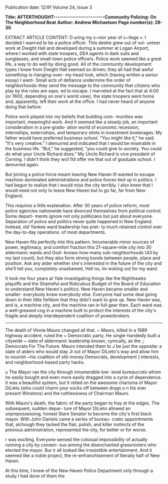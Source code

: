 Publication date: 12/91
Volume 24, Issue 3

**Title: AFTERTHOUGHT-------------------------Community Policing: On The Neighborhood Beat**
**Author: Andrew Michaelson**
**Page number(s): 28-30**

EXTRACT ARTICLE CONTENT:
D uring my s~nior year of c~llege •. I decided I wani:ed 
to be a poltce officer. Thts destre grew out of vol-
unteer work at Dwight Hall and developed during 
a summer at Logan Airport, where I worked with state 
troopers, DEA agents in dark suits and sunglasses, and 
small-town police officers. Police work seemed like a great 
life, a way to do well by doing good. All of the community 
development types I knew from Dwight Hall seemed so 
driven; they all had that awful something-is-hanging-over-
my-head look, which (having written a senior essay) I want-
Small acts of defiance undermine the 
order of neighborhoods-they send the 
message to the community that 
citizens who play by the rules are saps. 
ed to escape. I marveled at the fact that at 4:00 (or 1600, 
depending on one's world view), the state troopers went 
home and, apparently, left their work at the office. I had 
never heard of anyone doing that before. 

Police work played into my beliefs that building com-
munities was important, meaningful work. And it seemed 
like a steady job, an important consideration in a pre-gradu-
ation world of economic recession, internships, externships, 
and temporary stints in investment brokerages. My father 
would have preferred business school. "You might like it," 
he said. "It's very creative." I demurred and indicated that I 
would be miserable in the business life. "But," he suggested, 
"you could give to society. You could do what your Uncle 
Richard does." My Uncle Richard is vice president of 
Corning. I didn't think they wo1:1ld offer me that out of 
graduate school. I demurred again. 

But joining a police force meant leaving New Haven ifl 
wanted to escape machine-dominated administrations and 
police forces tied up in politics. I had begun to realize that I 
would miss the city terribly. I also knew that I would need 
not only to leave New Haven but to go far, far from New 
England. 

This requires a little explanation. After 30 years of 
police reform, most police agencies nationwide have 
divorced themselves from political control. Some depart-
ments ignore not only politicians but just about everyone. 
Separation of police and politics never quite happened in 
New England. Instead, old Yankee ward leadership has pret-
ty much retained control over the day-to-day operations ·of 
most departments. 

New Haven fits perfectly into this pattern. Innumerable 
minor sources of power, legitimacy, and comfort fraction 
this 21-square-mile city into 30 aldermanic wards and God-
knows-how-many sub-neighborhoods (43 by my last 
count), but they also form strong bonds between people, 
place and position. Ask any alder whether she's interested in 
the future of the city and she'll tell you, completely 
unashamed, Hell no, lm woking out for my ward. 

It took me four years at Yale investigating things like the 
Nighthawks playoffs and the Shameful and Ridiculous 
Budget of the Board of Education to understand New 
Haven's politics. New Haven became smaller and smaller-
everybody knew everybody else. Everyone had some deal 
going down in their little fiefdom that they didn't want to 
give up. New Haven was, and is, a machine city, and the 
machine ran in full gear then. Each ward was a well-greased 
cog in a machine built to protect the interests of the city's 
fragile and deeply interdependent coalition of powerbrokers. 


---

The death of Vinnie Mauro changed all that. 
~ Mauro, killed in a 1989 highway accident, ruled the 
~ Democratic party. He single-handedly built a citywide 
~ slate of aldermanic leadership known, cynically, as the 
;; Democrats For The Future. Mauro intended them to 
J be just the opposite: a slate of alders who would stay 
Jl out of Mayor DiLieto's way and allow him to nourish 
~his coalition of old-money Democrats, development 
] interests, and neighborhood-based party hacks. 

u 
The Mayor ran the city through innumerable low-
level bureaucrats whom he easily bought and even 
more easily dragged into a cycle of dependence. It was 
a beautiful system, but it relied on the awesome 
charisma of Mayor DiLieto (who could charm your 
socks off between drags o n his ever present Winstons) 
and the ruthlessness of Chairman Mauro. 

With Mauro's death, the fabric of the party began 
to fray at the edges. The subsequent, sudden depar-
ture of Mayor DiLieto allowed an unprepossessing, 
honest Stare Senator to become the city's first black 
mayor. With John Daniels came a series of bureau-
cratic appointments that, alchough they lacked the 
flair, polish, and killer instincts of the previous 
administration, represented the city, for better or for 
worse. 

r was exciting. Everyone sensed the colossal 
impossibility of actually running a city by consen-
sus among the disenchanted grassrooters who 
elected the mayor. Bur ir all looked like irresistible 
entertainment. And it seemed like a noble project, the 
re-enfranchisement of literaily half of New Haven. 

At this time, I knew of the New Haven Police 
Department only through a study I had done of them the